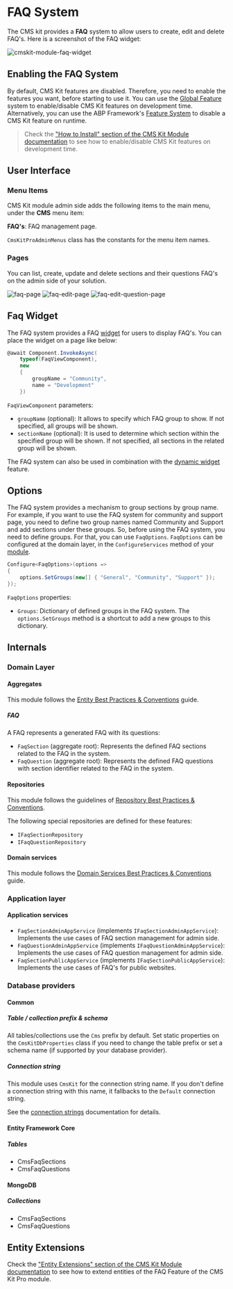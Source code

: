 # FAQ System

The CMS kit provides a **FAQ** system to allow users to create, edit and delete FAQ's. Here is a screenshot of the FAQ widget:

![cmskit-module-faq-widget](../../images/cmskit-module-faq-widget.png)

## Enabling the FAQ System

By default, CMS Kit features are disabled. Therefore, you need to enable the features you want, before starting to use it. You can use the [Global Feature](https://docs.abp.io/en/abp/latest/Global-Features) system to enable/disable CMS Kit features on development time. Alternatively, you can use the ABP Framework's [Feature System](https://docs.abp.io/en/abp/latest/Features) to disable a CMS Kit feature on runtime.

> Check the ["How to Install" section of the CMS Kit Module documentation](index.md#how-to-install) to see how to enable/disable CMS Kit features on development time.

## User Interface

### Menu Items

CMS Kit module admin side adds the following items to the main menu, under the **CMS** menu item:

**FAQ's**: FAQ management page.

`CmsKitProAdminMenus` class has the constants for the menu item names.

### Pages

You can list, create, update and delete sections and their questions FAQ's on the admin side of your solution.

![faq-page](../../images/cmskit-module-faq-page.png)
![faq-edit-page](../../images/cmskit-module-faq-edit-page.png)
![faq-edit-question-page](../../images/cmskit-module-faq-edit-question-page.png)

## Faq Widget

The FAQ system provides a FAQ [widget](https://docs.abp.io/en/abp/latest/UI/AspNetCore/Widgets) for users to display FAQ's. You can place the widget on a page like below:

```csharp
@await Component.InvokeAsync(
    typeof(FaqViewComponent),
    new
    {
        groupName = "Community",
        name = "Development"
    })
```

`FaqViewComponent` parameters:
- `groupName` (optional): It allows to specify which FAQ group to show. If not specified, all groups will be shown.
- `sectionName` (optional): It is used to determine which section within the specified group will be shown. If not specified, all sections in the related group will be shown.

The FAQ system can also be used in combination with the [dynamic widget](https://docs.abp.io/en/abp/latest/Modules/Cms-Kit/Dynamic-Widget) feature.

## Options

The FAQ system provides a mechanism to group sections by group name. For example, if you want to use the FAQ system for  community and support page, you need to define two group names named Community and Support and add sections under these groups. So, before using the FAQ system, you need to define groups. For that, you can use `FaqOptions`. `FaqOptions` can be configured at the domain layer, in the `ConfigureServices` method of your [module](https://docs.abp.io/en/abp/latest/Module-Development-Basics).

```csharp
Configure<FaqOptions>(options =>
{
    options.SetGroups(new[] { "General", "Community", "Support" });
});
```

`FaqOptions` properties:

- `Groups`: Dictionary of defined groups in the FAQ system. The `options.SetGroups` method is a shortcut to add a new groups to this dictionary.

## Internals

### Domain Layer

#### Aggregates

This module follows the [Entity Best Practices & Conventions](https://docs.abp.io/en/abp/latest/Best-Practices/Entities) guide.

##### FAQ

A FAQ represents a generated FAQ with its questions: 

- `FaqSection` (aggregate root): Represents the defined FAQ sections related to the FAQ in the system.
- `FaqQuestion` (aggregate root): Represents the defined FAQ questions with section identifier related to the FAQ in the system.

#### Repositories

This module follows the guidelines of [Repository Best Practices & Conventions](https://docs.abp.io/en/abp/latest/Best-Practices/Repositories).

The following special repositories are defined for these features:

- `IFaqSectionRepository`
- `IFaqQuestionRepository`


#### Domain services

This module follows the [Domain Services Best Practices & Conventions](https://docs.abp.io/en/abp/latest/Best-Practices/Domain-Services) guide.


### Application layer

#### Application services

- `FaqSectionAdminAppService` (implements `IFaqSectionAdminAppService`): Implements the use cases of FAQ section management for admin side.
- `FaqQuestionAdminAppService` (implements `IFaqQuestionAdminAppService`): Implements the use cases of FAQ question management for admin side.
- `FaqSectionPublicAppService` (implements `IFaqSectionPublicAppService`): Implements the use cases of FAQ's for public websites.

### Database providers

#### Common

##### Table / collection prefix & schema

All tables/collections use the `Cms` prefix by default. Set static properties on the `CmsKitDbProperties` class if you need to change the table prefix or set a schema name (if supported by your database provider).

##### Connection string

This module uses `CmsKit` for the connection string name. If you don't define a connection string with this name, it fallbacks to the `Default` connection string.

See the [connection strings](https://docs.abp.io/en/abp/latest/Connection-Strings) documentation for details.

#### Entity Framework Core

##### Tables

- CmsFaqSections
- CmsFaqQuestions

#### MongoDB

##### Collections

- CmsFaqSections
- CmsFaqQuestions

## Entity Extensions

Check the ["Entity Extensions" section of the CMS Kit Module documentation](index.md#entity-extensions) to see how to extend entities of the FAQ Feature of the CMS Kit Pro module.